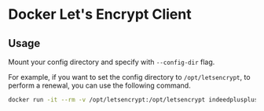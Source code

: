 # Docker Let's Encrypt Client #

## Usage ##

Mount your config directory and specify with `--config-dir` flag.

For example, if you want to set the config directory to `/opt/letsencrypt`, to perform a renewal, you can use the following command.

```bash
docker run -it --rm -v /opt/letsencrypt:/opt/letsencrypt indeedplusplus/letsencrypt --config-dir /opt/letsencrypt renew
```

